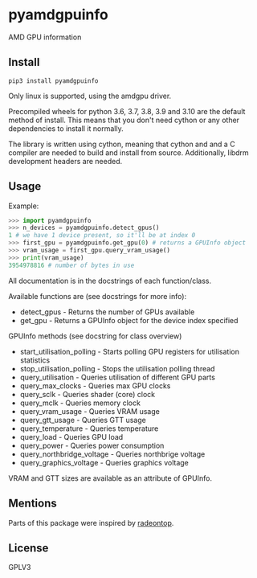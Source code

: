 # pyamdgpuinfo

AMD GPU information

## Install

`pip3 install pyamdgpuinfo`

Only linux is supported, using the amdgpu driver.

Precompiled wheels for python 3.6, 3.7, 3.8, 3.9 and 3.10 are the default method of install. This means that you don't need cython or any other dependencies to install it normally.

The library is written using cython, meaning that cython and and a C compiler are needed to build and install from source. Additionally, libdrm development headers are needed. 

## Usage

Example:
```python
>>> import pyamdgpuinfo
>>> n_devices = pyamdgpuinfo.detect_gpus()
1 # we have 1 device present, so it'll be at index 0
>>> first_gpu = pyamdgpuinfo.get_gpu(0) # returns a GPUInfo object
>>> vram_usage = first_gpu.query_vram_usage()
>>> print(vram_usage)
3954978816 # number of bytes in use
```

All documentation is in the docstrings of each function/class.

Available functions are (see docstrings for more info):
* detect_gpus - Returns the number of GPUs available
* get_gpu - Returns a GPUInfo object for the device index specified


GPUInfo methods (see docstring for class overview)
* start_utilisation_polling - Starts polling GPU registers for utilisation statistics
* stop_utilisation_polling - Stops the utilisation polling thread
* query_utilisation - Queries utilisation of different GPU parts
* query_max_clocks - Queries max GPU clocks
* query_sclk - Queries shader (core) clock
* query_mclk - Queries memory clock
* query_vram_usage - Queries VRAM usage
* query_gtt_usage - Queries GTT usage
* query_temperature - Queries temperature
* query_load - Queries GPU load
* query_power - Queries power consumption
* query_northbridge_voltage - Queries northbrige voltage
* query_graphics_voltage - Queries graphics voltage


VRAM and GTT sizes are available as an attribute of GPUInfo.

## Mentions

Parts of this package were inspired by [radeontop](https://github.com/clbr/radeontop).

## License

GPLV3
